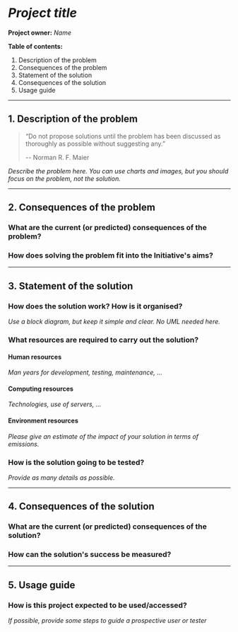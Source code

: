 # _Project title_

**Project owner:** _Name_


**Table of contents:**

1. Description of the problem
2. Consequences of the problem
3. Statement of the solution
4. Consequences of the solution
5. Usage guide


-------------------------------------------------------------------------------
## 1. Description of the problem

> “Do not propose solutions until the problem has been discussed as thoroughly
> as possible without suggesting any.”
>
> -- Norman R. F. Maier

_Describe the problem here. You can use charts and images, but you should focus
on the problem, not the solution._


-------------------------------------------------------------------------------
## 2. Consequences of the problem

### What are the current (or predicted) consequences of the problem?

### How does solving the problem fit into the Initiative's aims?


-------------------------------------------------------------------------------
## 3. Statement of the solution

### How does the solution work? How is it organised?

_Use a block diagram, but keep it simple and clear. No UML needed here._

### What resources are required to carry out the solution?

#### Human resources 

_Man years for development, testing, maintenance, ..._

#### Computing resources 

_Technologies, use of servers, ..._

#### Environment resources 

_Please give an estimate of the impact of your solution in terms of emissions._

### How is the solution going to be tested?

_Provide as many details as possible._

-------------------------------------------------------------------------------
## 4. Consequences of the solution 

### What are the current (or predicted) consequences of the solution?

### How can the solution's success be measured?


-------------------------------------------------------------------------------
## 5. Usage guide

### How is this project expected to be used/accessed?

_If possible, provide some steps to guide a prospective user or tester_